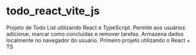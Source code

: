 # todo_react_vite_js
Projeto de Todo List utilizando React e TypeScript. Permite aos usuários adicionar, marcar como concluídas e remover tarefas. Armazena dados localmente no navegador do usuário. Primeiro projeto utilizando o React + TS
